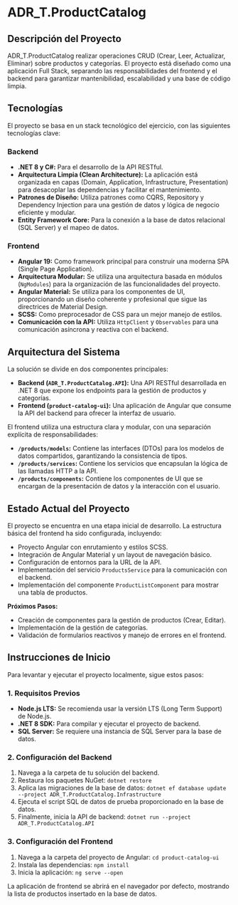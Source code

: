 # ADR_T.ProductCatalog

## Descripción del Proyecto

ADR_T.ProductCatalog realizar operaciones CRUD (Crear, Leer, Actualizar, Eliminar) sobre productos y categorías. El proyecto está diseñado como una aplicación Full Stack, separando  las responsabilidades del frontend y el backend para garantizar mantenibilidad, escalabilidad y una base de código limpia.

## Tecnologías

El proyecto se basa en un stack tecnológico del ejercicio, con las siguientes tecnologías clave:

### Backend

* **.NET 8 y C#:** Para el desarrollo de la API RESTful.
* **Arquitectura Limpia (Clean Architecture):** La aplicación está organizada en capas (Domain, Application, Infrastructure, Presentation) para desacoplar las dependencias y facilitar el mantenimiento.
* **Patrones de Diseño:** Utiliza patrones como CQRS, Repository y Dependency Injection para una gestión de datos y lógica de negocio eficiente y modular.
* **Entity Framework Core:** Para la conexión a la base de datos relacional (SQL Server) y el mapeo de datos.

### Frontend

* **Angular 19:** Como framework principal para construir una moderna SPA (Single Page Application).
* **Arquitectura Modular:** Se utiliza una arquitectura basada en módulos (`NgModules`) para la organización de las funcionalidades del proyecto.
* **Angular Material:** Se utiliza para los componentes de UI, proporcionando un diseño coherente y profesional que sigue las directrices de Material Design.
* **SCSS:** Como preprocesador de CSS para un mejor manejo de estilos.
* **Comunicación con la API:** Utiliza `HttpClient` y `Observables` para una comunicación asíncrona y reactiva con el backend.

## Arquitectura del Sistema

La solución se divide en dos componentes principales:

* **Backend (`ADR_T.ProductCatalog.API`):** Una API RESTful desarrollada en .NET 8 que expone los endpoints para la gestión de productos y categorías.
* **Frontend (`product-catalog-ui`):** Una aplicación de Angular que consume la API del backend para ofrecer la interfaz de usuario.

El frontend utiliza una estructura clara y modular, con una separación explícita de responsabilidades:
-   **`/products/models`:** Contiene las interfaces (DTOs) para los modelos de datos compartidos, garantizando la consistencia de tipos.
-   **`/products/services`:** Contiene los servicios que encapsulan la lógica de las llamadas HTTP a la API.
-   **`/products/components`:** Contiene los componentes de UI que se encargan de la presentación de datos y la interacción con el usuario.

## Estado Actual del Proyecto

El proyecto se encuentra en una etapa inicial de desarrollo. La estructura básica del frontend ha sido configurada, incluyendo:
* Proyecto Angular con enrutamiento y estilos SCSS.
* Integración de Angular Material y un layout de navegación básico.
* Configuración de entornos para la URL de la API.
* Implementación del servicio `ProductsService` para la comunicación con el backend.
* Implementación del componente `ProductListComponent` para mostrar una tabla de productos.

**Próximos Pasos:**
* Creación de componentes para la gestión de productos (Crear, Editar).
* Implementación de la gestión de categorías.
* Validación de formularios reactivos y manejo de errores en el frontend.

## Instrucciones de Inicio

Para levantar y ejecutar el proyecto localmente, sigue estos pasos:

### 1. Requisitos Previos

* **Node.js LTS:** Se recomienda usar la versión LTS (Long Term Support) de Node.js.
* **.NET 8 SDK:** Para compilar y ejecutar el proyecto de backend.
* **SQL Server:** Se requiere una instancia de SQL Server para la base de datos.

### 2. Configuración del Backend

1.  Navega a la carpeta de tu solución del backend.
2.  Restaura los paquetes NuGet: `dotnet restore`
3.  Aplica las migraciones de la base de datos: `dotnet ef database update --project ADR_T.ProductCatalog.Infrastructure`
4.  Ejecuta el script SQL de datos de prueba proporcionado en la base de datos.
5.  Finalmente, inicia la API de backend: `dotnet run --project ADR_T.ProductCatalog.API`

### 3. Configuración del Frontend

1.  Navega a la carpeta del proyecto de Angular: `cd product-catalog-ui`
2.  Instala las dependencias: `npm install`
3.  Inicia la aplicación: `ng serve --open`

La aplicación de frontend se abrirá en el navegador por defecto, mostrando la lista de productos insertado en la base de datos.
